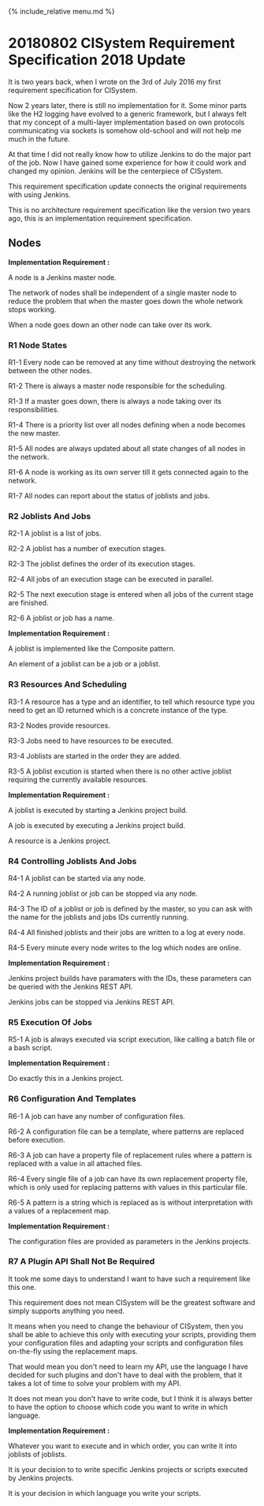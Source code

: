 {% include_relative menu.md %}

# 20180802 CISystem Requirement Specification 2018 Update

It is two years back, when I wrote on the 3rd of July 2016 my first requirement specification for
CISystem.

Now 2 years later, there is still no implementation for it. Some minor parts like the H2 logging have
evolved to a generic framework, but I always felt that my concept of a multi-layer implementation
based on own protocols communicating via sockets is somehow old-school and will not help me
 much in the future.

At that time I did not really know how to utilize Jenkins to do the major part of the job.
Now I have gained some experience for how it could work and changed my opinion.
Jenkins will be the centerpiece of CISystem.

This requirement specification update connects the original requirements with using Jenkins.

This is no architecture requirement specification like the version two years ago,
this is an implementation requirement specification.

## Nodes

**Implementation Requirement :**

A node is a Jenkins master node.

The network of nodes shall be independent of a single master node to reduce the problem that
when the master goes down the whole network stops working.

When a node goes down an other node can take over its work.

### R1 Node States

R1-1 Every node can be removed at any time without destroying the network between the other nodes.

R1-2 There is always a master node responsible for the scheduling.

R1-3 If a master goes down, there is always a node taking over its responsibilities.

R1-4 There is a priority list over all nodes defining when a node becomes the new master.

R1-5 All nodes are always updated about all state changes of all nodes in the network.

R1-6 A node is working as its own server till it gets connected again to the network.

R1-7 All nodes can report about the status of joblists and jobs.

### R2 Joblists And Jobs

R2-1 A joblist is a list of jobs.

R2-2 A joblist has a number of execution stages.

R2-3 The joblist defines the order of its execution stages.

R2-4 All jobs of an execution stage can be executed in parallel.

R2-5 The next execution stage is entered when all jobs of the current stage are finished.

R2-6 A joblist or job has a name.

**Implementation Requirement :**

A joblist is implemented like the Composite pattern.

An element of a joblist can be a job or a joblist.

### R3 Resources And Scheduling

R3-1 A resource has a type and an identifier, to tell which resource type you need to get an ID returned which is a concrete instance of the type.

R3-2 Nodes provide resources.

R3-3 Jobs need to have resources to be executed.

R3-4 Joblists are started in the order they are added.

R3-5 A joblist excution is started when there is no other active joblist requiring the currently available resources.

**Implementation Requirement :**

A joblist is executed by starting a Jenkins project build.

A job is executed by executing a Jenkins project build.

A resource is a Jenkins project.

### R4 Controlling Joblists And Jobs

R4-1 A joblist can be started via any node.

R4-2 A running joblist or job can be stopped via any node.

R4-3 The ID of a joblist or job is defined by the master, so you can ask with the name for the joblists and jobs IDs currently running.

R4-4 All finished joblists and their jobs are written to a log at every node.

R4-5 Every minute every node writes to the log which nodes are online.

**Implementation Requirement :**

Jenkins project builds have paramaters with the IDs,
these parameters can be queried with the Jenkins REST API.

Jenkins jobs can be stopped via Jenkins REST API.

### R5 Execution Of Jobs

R5-1 A job is always executed via script execution, like calling a batch file or a bash script.

**Implementation Requirement :**

Do exactly this in a Jenkins project.

### R6 Configuration And Templates

R6-1 A job can have any number of configuration files.

R6-2 A configuration file can be a template, where patterns are replaced before execution.

R6-3 A job can have a property file of replacement rules where a pattern is replaced with a value in all attached files.

R6-4 Every single file of a job can have its own replacement property file, which is only used for replacing patterns with values in this particular file.

R6-5 A pattern is a string which is replaced as is without interpretation with a values of a replacement map.

**Implementation Requirement :**

The configuration files are provided as parameters in the Jenkins projects.

### R7 A Plugin API Shall Not Be Required

It took me some days to understand I want to have such a requirement like this one.

This requirement does not mean CISystem will be the greatest software and simply supports anything you need.

It means when you need to change the behaviour of CISystem, then you shall be able to achieve this only with executing your scripts, providing them your configuration files and adapting your scripts and configuration files on-the-fly using the replacement maps.

That would mean you don't need to learn my API, use the language I have decided for such plugins and don't have to deal with the problem, that it takes a lot of time to solve your problem with my API.

It does not mean you don't have to write code, but I think it is always better to have the option to choose which code you want to write in which language.

**Implementation Requirement :**

Whatever you want to execute and in which order, you can write it into joblists of joblists.

It is your decision to to write specific Jenkins projects or scripts executed by Jenkins projects.

It is your decision in which language you write your scripts.
